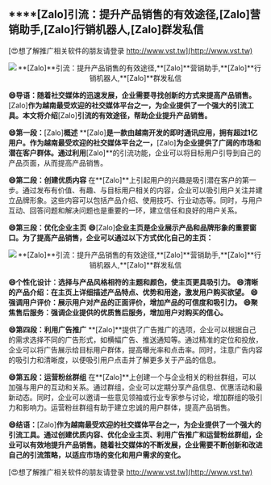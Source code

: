 ## ****[Zalo]**引流：提升产品销售的有效途径,**[Zalo]**营销助手,**[Zalo]**行销机器人,**[Zalo]**群发私信**

[😍想了解推广相关软件的朋友请登录 http://www.vst.tw](http://www.vst.tw)

 <center><img src="https://vst.tw/MP4/tuiguang/png/4.png" alt="**[Zalo]**引流：提升产品销售的有效途径,**[Zalo]**营销助手,**[Zalo]**行销机器人,**[Zalo]**群发私信"></center>

**😄导语：随着社交媒体的迅速发展，企业需要寻找创新的方式来提高产品销售。**[Zalo]**作为越南最受欢迎的社交媒体平台之一，为企业提供了一个强大的引流工具。本文将介绍**[Zalo]**引流的有效途径，帮助企业提升产品销售。**

**😄第一段：**[Zalo]**概述**
**[Zalo]**是一款由越南开发的即时通讯应用，拥有超过1亿用户。作为越南最受欢迎的社交媒体平台之一，**[Zalo]**为企业提供了广阔的市场和潜在客户群体。通过利用**[Zalo]**的引流功能，企业可以将目标用户引导到自己的产品页面，从而提高产品销售。

**😄第二段：创建优质内容**
在**[Zalo]**上引起用户的兴趣是吸引潜在客户的第一步。通过发布有价值、有趣、与目标用户相关的内容，企业可以吸引用户关注并建立品牌形象。这些内容可以包括产品介绍、使用技巧、行业动态等。同时，与用户互动、回答问题和解决问题也是重要的一环，建立信任和良好的用户关系。

**😄第三段：优化企业主页**
**😄**[Zalo]**企业主页是企业展示产品和品牌形象的重要窗口。为了提高产品销售，企业可以通过以下方式优化自己的主页：**

 <center><img src="https://vst.tw/MP4/tuiguang/png/8.png" alt="**[Zalo]**引流：提升产品销售的有效途径,**[Zalo]**营销助手,**[Zalo]**行销机器人,**[Zalo]**群发私信"></center>

**😄个性化设计：选择与产品风格相符的主题和颜色，使主页更具吸引力。**
**😄清晰的产品介绍：在主页上详细描述产品特点、优势和用途，激发用户购买欲望。**
**😄强调用户评价：展示用户对产品的正面评价，增加产品的可信度和吸引力。**
**😄聚焦售后服务：强调企业提供的优质售后服务，增加用户对购买的信心。**

**😄第四段：利用广告推广**
**[Zalo]**提供了广告推广的选项，企业可以根据自己的需求选择不同的广告形式，如横幅广告、推送通知等。通过精准的定位和投放，企业可以将广告展示给目标用户群体，提高曝光率和点击率。同时，注意广告内容的吸引力和清晰度，以便吸引用户点击并了解更多关于产品的信息。

**😄第五段：运营粉丝群组**
在**[Zalo]**上创建一个与企业相关的粉丝群组，可以加强与用户的互动和关系。通过群组，企业可以定期分享产品信息、优惠活动和最新动态。同时，企业可以邀请一些意见领袖或行业专家参与讨论，增加群组的吸引力和影响力。运营粉丝群组有助于建立忠诚的用户群体，提高产品销售。

**😄结语：**[Zalo]**作为越南最受欢迎的社交媒体平台之一，为企业提供了一个强大的引流工具。通过创建优质内容、优化企业主页、利用广告推广和运营粉丝群组，企业可以有效地提升产品销售。随着社交媒体的不断发展，企业需要不断创新和改进自己的引流策略，以适应市场的变化和用户需求的变化。**

[😍想了解推广相关软件的朋友请登录 http://www.vst.tw](http://www.vst.tw)




